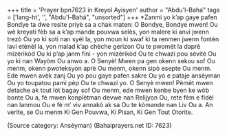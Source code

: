 +++
title = 'Prayer bpn7623 in Kreyol Ayisyen'
author = "Abdu'l-Bahá"
tags = ['lang-ht', '', "Abdu'l-Bahá", "unsorted"]
+++
*Zanmi yo k’ap gaye pafen Bondye ta dwe resite priyè sa a chak maten:
O Bondye, Bondye mwen! Ou wè kreyati fèb sa a k’ap mande pouvwa selès, yon malere ki anvi jwenn trezò Ou yo ki soti nan syèl la, yon moun ki swaf ki ta renmen jwenn fontèn lavi etènèl la, yon malad k’ap chèche gerizon Ou te pwomèt la daprè mizèrikòd Ou ki p’ap janm fini - yon mizèrikòd Ou te chwazi pou sèvitè Ou yo ki nan Wayòm Ou anwo a. 
O Senyè! Mwen pa gen okenn sekou sof Ou menm, okenn pwoteksyon aprè Ou menm, okenn sipò esepte Ou menm. Ede mwen avèk zanj Ou yo pou gaye pafen sakre Ou yo e pataje ansèyman Ou yo toupatou pami pèp Ou te chwazi yo. 
O Senyè mwen! Pèmèt mwen detache ak tout lòt bagay sof Ou menm, ede mwen kenbe byen ke wòb bonte Ou a, fè mwen konplètman devwe nan Relijyon Ou, rete fèm e fidèl nan lanmou Ou e fè m’ viv annakò ak sa Ou te kòmande nan Liv Ou a. 
An verite, se Ou menm Ki Gen Pouvwa, Ki Pisan, Ki Gen Tout Otorite.

(Source category: Ansèyman)
(Bahaiprayers.net ID: 7623)
